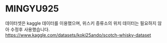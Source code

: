 # MINGYU925
데이터셋은 kaggle 데이터를 이용했으며, 위스키 증류소의 위치 데이터는 필요하지 않아 수정후 사용했습니다.
https://www.kaggle.com/datasets/koki25ando/scotch-whisky-dataset
